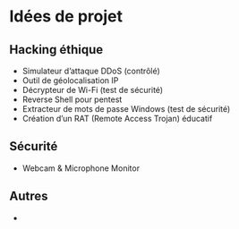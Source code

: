 # Idées de projet

## Hacking éthique 
- Simulateur d’attaque DDoS (contrôlé)
- Outil de géolocalisation IP
- Décrypteur de Wi-Fi (test de sécurité)
- Reverse Shell pour pentest
- Extracteur de mots de passe Windows (test de sécurité)
- Création d’un RAT (Remote Access Trojan) éducatif
## Sécurité
- Webcam & Microphone Monitor
## Autres
- 
